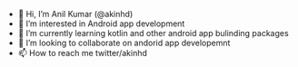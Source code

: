 - 👋 Hi, I’m Anil Kumar (@akinhd)
- 👀 I’m interested in Android app development
- 🌱 I’m currently learning kotlin and other android app bulinding packages
- 💞️ I’m looking to collaborate on andorid app developemnt 
- 📫 How to reach me twitter/akinhd

<!---
akinhd/akinhd is a ✨ special ✨ repository because its `README.md` (this file) appears on your GitHub profile.
You can click the Preview link to take a look at your changes.
--->
